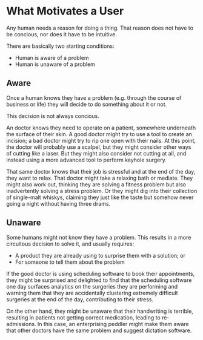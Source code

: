 # What Motivates a User

Any human needs a reason for doing a thing. That reason does not have to be concious, nor does it have to be intuitive.

There are basically two starting conditions:
- Human is aware of a problem
- Human is unaware of a problem

## Aware

Once a human knows they have a problem (e.g. through the course of business or life) they will decide to do something about it or not.

This decision is not always concious.

An doctor knows they need to operate on a patient, somewhere underneath the surface of their skin. A good doctor might try to use a tool to create an incision; a bad doctor might try to rip one open with their nails. At this point, the doctor will probably use a scalpel, but they might consider other ways of cutting like a laser. But they might also consider not cutting at all, and instead using a more advanced tool to perform keyhole surgery.

That same doctor knows that their job is stressful and at the end of the day, they want to relax. That doctor might take a relaxing bath or mediate. They might also work out, thinking they are solving a fitness problem but also inadvertently solving a stress problem. Or they might dig into their collection of single-malt whiskys, claiming they just like the taste but somehow never going a night without having three drams.

## Unaware

Some humans might not know they have a problem. This results in a more circuitous decision to solve it, and usually requires:
- A product they are already using to surprise them with a solution; or
- For someone to tell them about the problem

If the good doctor is using scheduling software to book their appointments, they might be surprised and delighted to find that the scheduling software one day surfaces analytics on the surgeries they are performing and warning them that they are accidentally clustering extremely difficult surgeries at the end of the day, contributing to their stress.

On the other hand, they might be unaware that their handwriting is terrible, resulting in patients not getting correct medication, leading to re-admissions. In this case, an enterprising peddler might make them aware that other doctors have the same problem and suggest dictation software.